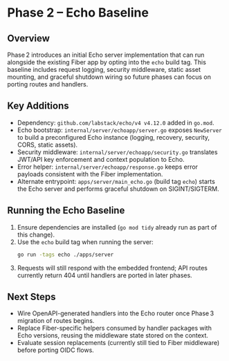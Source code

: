 # Phase 2 – Echo Baseline

## Overview
Phase 2 introduces an initial Echo server implementation that can run alongside the existing Fiber app by opting into the `echo` build tag. This baseline includes request logging, security middleware, static asset mounting, and graceful shutdown wiring so future phases can focus on porting routes and handlers.

## Key Additions
- Dependency: `github.com/labstack/echo/v4 v4.12.0` added in `go.mod`.
- Echo bootstrap: `internal/server/echoapp/server.go` exposes `NewServer` to build a preconfigured Echo instance (logging, recovery, security, CORS, static assets).
- Security middleware: `internal/server/echoapp/security.go` translates JWT/API key enforcement and context population to Echo.
- Error helper: `internal/server/echoapp/response.go` keeps error payloads consistent with the Fiber implementation.
- Alternate entrypoint: `apps/server/main_echo.go` (build tag `echo`) starts the Echo server and performs graceful shutdown on SIGINT/SIGTERM.

## Running the Echo Baseline
1. Ensure dependencies are installed (`go mod tidy` already run as part of this change).
2. Use the `echo` build tag when running the server:
   ```bash
   go run -tags echo ./apps/server
   ```
3. Requests will still respond with the embedded frontend; API routes currently return 404 until handlers are ported in later phases.

## Next Steps
- Wire OpenAPI-generated handlers into the Echo router once Phase 3 migration of routes begins.
- Replace Fiber-specific helpers consumed by handler packages with Echo versions, reusing the middleware state stored on the context.
- Evaluate session replacements (currently still tied to Fiber middleware) before porting OIDC flows.
